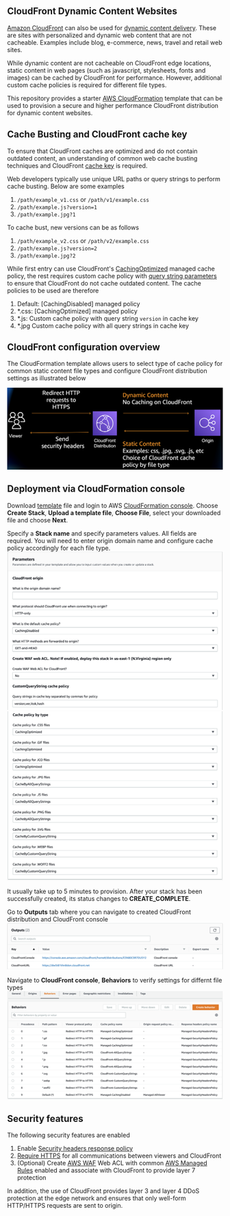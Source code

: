 ## CloudFront Dynamic Content Websites
[Amazon CloudFront](https://aws.amazon.com/cloudfront/) can also be used for [dynamic content delivery](https://aws.amazon.com/cloudfront/dynamic-content/). These are sites with personalized and dynamic web content that are not cacheable.  Examples include blog, e-commerce, news, travel and retail web sites.

While dynamic content are not cacheable on CloudFront edge locations, static content in web pages (such as javascript, stylesheets, fonts and images) can be cached by CloudFront for performance. However, additional custom cache policies is required for different file types. 

This repository provides a starter [AWS CloudFormation](https://aws.amazon.com/cloudformation/) template that can be used to provision a secure and higher performance CloudFront distribution for dynamic content websites.

## Cache Busting and CloudFront cache key
To ensure that CloudFront caches are optimized and do not contain outdated content, an understanding of common web cache busting techniques and CloudFront [cache key](https://docs.aws.amazon.com/AmazonCloudFront/latest/DeveloperGuide/controlling-the-cache-key.html) is required.

Web developers typically use unique URL paths or query strings to perform cache busting.
Below are some examples
1. `/path/example_v1.css` or `/path/v1/example.css`
1. `/path/example.js?version=1`
1. `/path/example.jpg?1`

To cache bust, new versions can be as follows
1. `/path/example_v2.css` or `/path/v2/example.css`
1. `/path/example.js?version=2`
1. `/path/example.jpg?2`

While first entry can use CloudFront's [CachingOptimized](https://docs.aws.amazon.com/AmazonCloudFront/latest/DeveloperGuide/using-managed-cache-policies.html) managed cache policy, the rest requires custom cache policy with [query string parameters](https://docs.aws.amazon.com/AmazonCloudFront/latest/DeveloperGuide/QueryStringParameters.html) to ensure that CloudFront do not cache outdated content. The cache policies to be used are therefore

1. Default: [CachingDisabled] managed policy
1. *.css: [CachingOptimized] managed policy
1. *.js: Custom cache policy with query string `version` in cache key
1. *.jpg Custom cache policy with all query strings in cache key 



## CloudFront configuration overview
The CloudFormation template allows users to select type of cache policy for common static content file types and configure CloudFront distribution settings as illustrated below

![CloudFormation config](/images/Architecture.png "Architecture")

## Deployment via CloudFormation console
Download [template](template.yaml) file and login to AWS [CloudFormation console](https://console.aws.amazon.com/cloudformation/home#/stacks/create/template). Choose **Create Stack**, **Upload a template file**, **Choose File**, select your downloaded file and choose **Next**.


Specify a **Stack name** and specify parameters values. All fields are required. You will need to enter origin domain name and configure cache policy accordingly for each file type. 
![CloudFormation parameters](/images/CloudFormation-1.png "Parameters")
![CloudFormation parameters](/images/CloudFormation-2.png "Parameters")




It usually take up to 5 minutes to provision. After your stack has been successfully created, its status changes to **CREATE_COMPLETE**.

Go to **Outputs** tab where you can navigate to created CloudFront distribution and CloudFront console
![Outputs](/images/Outputs.png "Outputs")

Navigate to **CloudFront console**, **Behaviors** to verify settings for differnt file types
![Behaviors](/images/Behaviors.png "Behaviors")

## Security features
The following security features are enabled
1. Enable [Security headers response policy](https://docs.aws.amazon.com/AmazonCloudFront/latest/DeveloperGuide/using-managed-response-headers-policies.html#managed-response-headers-policies-security)
1. [Require HTTPS](https://docs.aws.amazon.com/AmazonCloudFront/latest/DeveloperGuide/using-https-viewers-to-cloudfront.html) for all communications between viewers and CloudFront
1. (Optional) Create [AWS WAF](https://aws.amazon.com/waf/) Web ACL with common [AWS Managed Rules](https://docs.aws.amazon.com/waf/latest/developerguide/aws-managed-rule-groups-list.html) enabled and associate with CloudFront to provide layer 7 protection

In addition, the use of CloudFront provides layer 3 and layer 4 DDoS protection at the edge network and ensures that only well-form HTTP/HTTPS requests are sent to origin.



